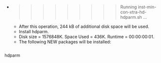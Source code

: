 * >>>>>>>>> Running inst-min-con-xtra-hd-hdparm.sh ...
  * After this operation, 244 kB of additional disk space will be used.
  * Install hdparm.
  * Disk size = 1576848K. Space Used = 436K. Runtime = 00:00:00:01.
  * The following NEW packages will be installed:
  ```bash
hdparm
  ```
